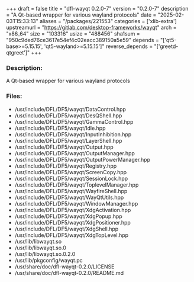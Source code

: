 +++
draft = false
title = "dfl-wayqt 0.2.0-7"
version = "0.2.0-7"
description = "A Qt-based wrapper for various wayland protocols"
date = "2025-02-03T15:33:13"
aliases = "/packages/221553"
categories = ['xlib-extra']
upstreamurl = "https://gitlab.com/desktop-frameworks/wayqt"
arch = "x86_64"
size = "103316"
usize = "488456"
sha1sum = "950c9ded76ce3617e54ef4c02eacc389150a5e59"
depends = "['qt5-base>=5.15.15', 'qt5-wayland>=5.15.15']"
reverse_depends = "['greetd-qtgreet']"
+++
### Description: 
A Qt-based wrapper for various wayland protocols

### Files: 
* /usr/include/DFL/DF5/wayqt/DataControl.hpp
* /usr/include/DFL/DF5/wayqt/DesQShell.hpp
* /usr/include/DFL/DF5/wayqt/GammaControl.hpp
* /usr/include/DFL/DF5/wayqt/Idle.hpp
* /usr/include/DFL/DF5/wayqt/InputInhibition.hpp
* /usr/include/DFL/DF5/wayqt/LayerShell.hpp
* /usr/include/DFL/DF5/wayqt/Output.hpp
* /usr/include/DFL/DF5/wayqt/OutputManager.hpp
* /usr/include/DFL/DF5/wayqt/OutputPowerManager.hpp
* /usr/include/DFL/DF5/wayqt/Registry.hpp
* /usr/include/DFL/DF5/wayqt/ScreenCopy.hpp
* /usr/include/DFL/DF5/wayqt/SessionLock.hpp
* /usr/include/DFL/DF5/wayqt/ToplevelManager.hpp
* /usr/include/DFL/DF5/wayqt/WayfireShell.hpp
* /usr/include/DFL/DF5/wayqt/WayQtUtils.hpp
* /usr/include/DFL/DF5/wayqt/WindowManager.hpp
* /usr/include/DFL/DF5/wayqt/XdgActivation.hpp
* /usr/include/DFL/DF5/wayqt/XdgPopup.hpp
* /usr/include/DFL/DF5/wayqt/XdgPositioner.hpp
* /usr/include/DFL/DF5/wayqt/XdgShell.hpp
* /usr/include/DFL/DF5/wayqt/XdgTopLevel.hpp
* /usr/lib/libwayqt.so
* /usr/lib/libwayqt.so.0
* /usr/lib/libwayqt.so.0.2.0
* /usr/lib/pkgconfig/wayqt.pc
* /usr/share/doc/dfl-wayqt-0.2.0/LICENSE
* /usr/share/doc/dfl-wayqt-0.2.0/README.md
